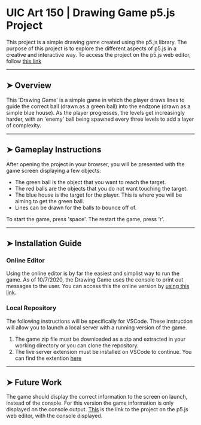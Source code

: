# UIC Art 150 | Drawing Game p5.js Project
This project is a simple drawing game created using the p5.js library. The purpose of this project is to explore the different aspects of p5.js in a creative and interactive way.
To access the project on the p5.js web editor, follow [this link](https://editor.p5js.org/dariusalasu/sketches/sSWfJSRrg)
___
## ➤ Overview
This 'Drawing Game' is a simple game in which the player draws lines to guide the correct ball (drawn as a green ball) into the endzone (drawn as a simple blue house). As the player progresses, the levels get increasingly harder, with an 'enemy' ball being spawned every three levels to add a layer of complexity.
___
## ➤ Gameplay Instructions
After opening the project in your browser, you will be presented with the game screen displaying a few objects:
- The green ball is the object that you want to reach the target.
- The red balls are the objects that you do not want touching the target.
- The blue house is the target for the player. This is where you will be aiming to get the green ball.
- Lines can be drawn for the balls to bounce off of.

To start the game, press 'space'.
The restart the game, press 'r'.
___
## ➤ Installation Guide
### Online Editor
Using the online editor is by far the easiest and simplist way to run the game. As of 10/7/2020, the Drawing Game uses the console to print out messages to the user. You can access this the online version by [using this link](https://editor.p5js.org/dariusalasu/sketches/sSWfJSRrg).
### Local Repository
The following instructions will be specifically for VSCode. These instruction will allow you to launch a local server with a running version of the game.
1. The game zip file must be downloaded as a zip and extracted in your working directory or you can clone the repository.
2. The live server extension must be installed on VSCode to continue. You can find the extention [here](https://github.com/ritwickdey/vscode-live-server)
___
## ➤ Future Work
The game should display the correct information to the screen on launch, instead of the console. For this version the game information is only displayed on the console output. [This](https://editor.p5js.org/dariusalasu/sketches/sSWfJSRrg) is the link to the project on the p5.js web editor, with the console displayed.
